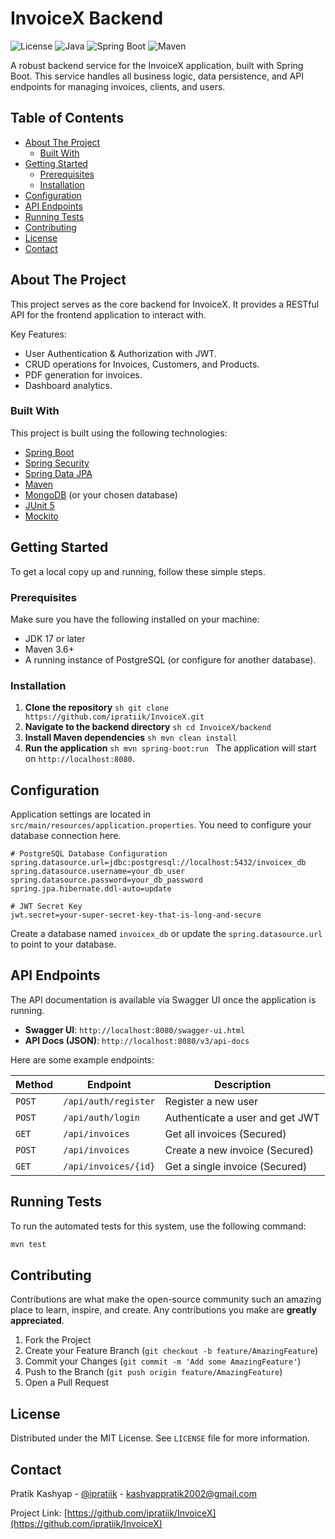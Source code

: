 # InvoiceX Backend

![License](https://img.shields.io/badge/license-MIT-blue.svg)
![Java](https://img.shields.io/badge/Java-17-orange.svg)
![Spring Boot](https://img.shields.io/badge/Spring%20Boot-3.x.x-brightgreen.svg)
![Maven](https://img.shields.io/badge/Maven-4.0.0-red.svg)

A robust backend service for the InvoiceX application, built with Spring Boot. This service handles all business logic, data persistence, and API endpoints for managing invoices, clients, and users.

## Table of Contents

- [About The Project](#about-the-project)
  - [Built With](#built-with)
- [Getting Started](#getting-started)
  - [Prerequisites](#prerequisites)
  - [Installation](#installation)
- [Configuration](#configuration)
- [API Endpoints](#api-endpoints)
- [Running Tests](#running-tests)
- [Contributing](#contributing)
- [License](#license)
- [Contact](#contact)

## About The Project

This project serves as the core backend for InvoiceX. It provides a RESTful API for the frontend application to interact with.

Key Features:

- User Authentication & Authorization with JWT.
- CRUD operations for Invoices, Customers, and Products.
- PDF generation for invoices.
- Dashboard analytics.

### Built With

This project is built using the following technologies:

- [Spring Boot](https://spring.io/projects/spring-boot)
- [Spring Security](https://spring.io/projects/spring-security)
- [Spring Data JPA](https://spring.io/projects/spring-data-jpa)
- [Maven](https://maven.apache.org/)
- [MongoDB](https://www.mongodb.org/) (or your chosen database)
- [JUnit 5](https://junit.org/junit5/)
- [Mockito](https://site.mockito.org/)

## Getting Started

To get a local copy up and running, follow these simple steps.

### Prerequisites

Make sure you have the following installed on your machine:

- JDK 17 or later
- Maven 3.6+
- A running instance of PostgreSQL (or configure for another database).

### Installation

1.  **Clone the repository**
    `sh
git clone https://github.com/ipratiik/InvoiceX.git
`
2.  **Navigate to the backend directory**
    `sh
cd InvoiceX/backend
`
3.  **Install Maven dependencies**
    `sh
mvn clean install
`
4.  **Run the application**
    `sh
mvn spring-boot:run
`
    The application will start on `http://localhost:8080`.

## Configuration

Application settings are located in `src/main/resources/application.properties`. You need to configure your database connection here.

```properties
# PostgreSQL Database Configuration
spring.datasource.url=jdbc:postgresql://localhost:5432/invoicex_db
spring.datasource.username=your_db_user
spring.datasource.password=your_db_password
spring.jpa.hibernate.ddl-auto=update

# JWT Secret Key
jwt.secret=your-super-secret-key-that-is-long-and-secure
```

Create a database named `invoicex_db` or update the `spring.datasource.url` to point to your database.

## API Endpoints

The API documentation is available via Swagger UI once the application is running.

- **Swagger UI**: `http://localhost:8080/swagger-ui.html`
- **API Docs (JSON)**: `http://localhost:8080/v3/api-docs`

Here are some example endpoints:

| Method | Endpoint             | Description                     |
| ------ | -------------------- | ------------------------------- |
| `POST` | `/api/auth/register` | Register a new user             |
| `POST` | `/api/auth/login`    | Authenticate a user and get JWT |
| `GET`  | `/api/invoices`      | Get all invoices (Secured)      |
| `POST` | `/api/invoices`      | Create a new invoice (Secured)  |
| `GET`  | `/api/invoices/{id}` | Get a single invoice (Secured)  |

## Running Tests

To run the automated tests for this system, use the following command:

```sh
mvn test
```

## Contributing

Contributions are what make the open-source community such an amazing place to learn, inspire, and create. Any contributions you make are **greatly appreciated**.

1.  Fork the Project
2.  Create your Feature Branch (`git checkout -b feature/AmazingFeature`)
3.  Commit your Changes (`git commit -m 'Add some AmazingFeature'`)
4.  Push to the Branch (`git push origin feature/AmazingFeature`)
5.  Open a Pull Request

## License

Distributed under the MIT License. See `LICENSE` file for more information.

## Contact

Pratik Kashyap - [@ipratiik](https://twitter.com/ipratiik) - kashyappratik2002@gmail.com

Project Link: [https://github.com/ipratiik/InvoiceX](https://github.com/ipratiik/InvoiceX)
